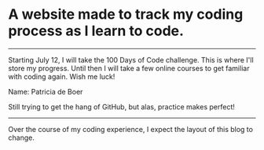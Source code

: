 # A website made to track my coding process as I learn to code. 

*********************************

Starting July 12, I will take the 100 Days of Code challenge. This is where I'll store my progress. Until then I will take a few online courses to get familiar with coding again. Wish me luck!

Name: Patricia de Boer

Still trying to get the hang of GitHub, but alas, practice makes perfect!

*********************************

Over the course of my coding experience, I expect the layout of this blog to change. 
